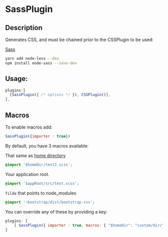 # SassPlugin

## Description
Generates CSS, and must be chained prior to the CSSPlugin to be used:

[Sass](http://sass-lang.com/)

```bash
yarn add node-less --dev
npm install node-sass --save-dev
```

## Usage:
```js
plugins:[
  [SassPlugin({ /* options */ }), CSSPlugin()],
],
```

## Macros

To enable macros add:
```js
SassPlugin({importer : true})
```

By default, you have 3 macros available:

That same as [home directory](#home-directory)
```css
@import '$homeDir/test2.scss';
```

Your application root.

```css
@import '$appRoot/src/test.scss';
```

`Tilde` that points to node_modules
```css
@import '~bootstrap/dist/bootstrap.css';
```

You can override any of these by providing a key:

```js
plugins: [
    [ SassPlugin({ importer : true, macros: { "$homeDir": "custom/dir/" }}), CSSPlugin() ]
]
```
